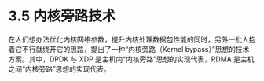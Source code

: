 # 3.5 内核旁路技术

在人们想办法优化内核网络参数，提升内核处理数据包性能的同时，另外一批人抱着它不行就绕开它的思路，提出了一种“内核旁路（Kernel bypass）”思想的技术方案。其中，DPDK 与 XDP 是主机内“内核旁路”思想的实现代表，RDMA 是主机之间“内核旁路”思想的实现代表。